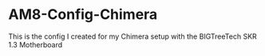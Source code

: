 # AM8-Config-Chimera

This is the config I created for my Chimera setup with the BIGTreeTech SKR 1.3 Motherboard

